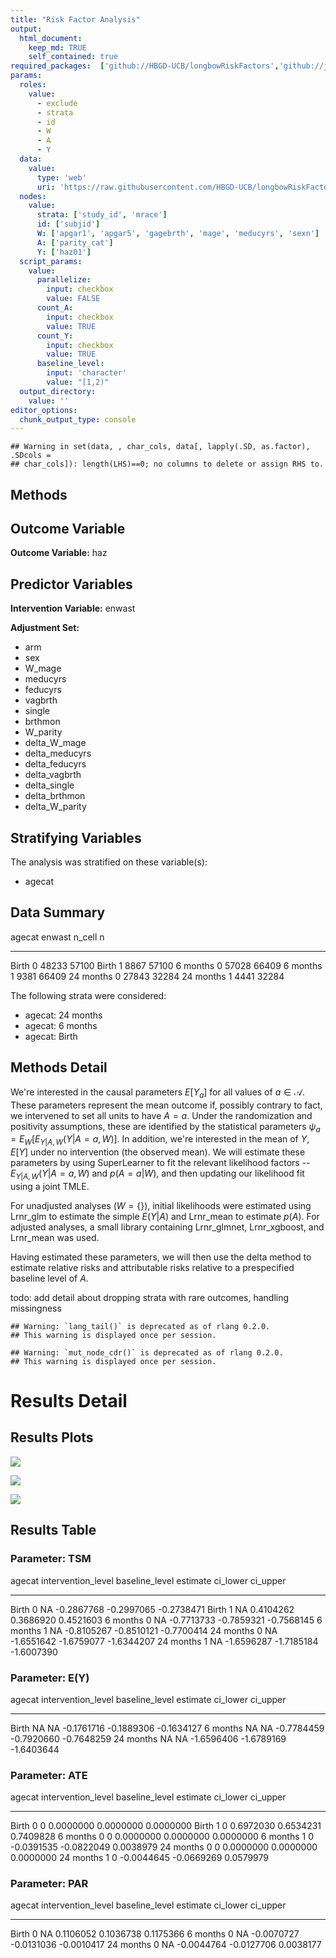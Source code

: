 ```yaml
---
title: "Risk Factor Analysis"
output: 
  html_document:
    keep_md: TRUE
    self_contained: true
required_packages:  ['github://HBGD-UCB/longbowRiskFactors','github://jeremyrcoyle/skimr@vector_types', 'github://tlverse/delayed']
params:
  roles:
    value:
      - exclude
      - strata
      - id
      - W
      - A
      - Y
  data: 
    value: 
      type: 'web'
      uri: 'https://raw.githubusercontent.com/HBGD-UCB/longbowRiskFactors/master/inst/sample_data/birthwt_data.rdata'
  nodes:
    value:
      strata: ['study_id', 'mrace']
      id: ['subjid']
      W: ['apgar1', 'apgar5', 'gagebrth', 'mage', 'meducyrs', 'sexn']
      A: ['parity_cat']
      Y: ['haz01']
  script_params:
    value:
      parallelize:
        input: checkbox
        value: FALSE
      count_A:
        input: checkbox
        value: TRUE
      count_Y:
        input: checkbox
        value: TRUE        
      baseline_level:
        input: 'character'
        value: "[1,2)"
  output_directory:
    value: ''
editor_options: 
  chunk_output_type: console
---
```







```
## Warning in set(data, , char_cols, data[, lapply(.SD, as.factor), .SDcols =
## char_cols]): length(LHS)==0; no columns to delete or assign RHS to.
```

## Methods
## Outcome Variable

**Outcome Variable:** haz

## Predictor Variables

**Intervention Variable:** enwast

**Adjustment Set:**

* arm
* sex
* W_mage
* meducyrs
* feducyrs
* vagbrth
* single
* brthmon
* W_parity
* delta_W_mage
* delta_meducyrs
* delta_feducyrs
* delta_vagbrth
* delta_single
* delta_brthmon
* delta_W_parity

## Stratifying Variables

The analysis was stratified on these variable(s):

* agecat

## Data Summary

agecat      enwast    n_cell       n
----------  -------  -------  ------
Birth       0          48233   57100
Birth       1           8867   57100
6 months    0          57028   66409
6 months    1           9381   66409
24 months   0          27843   32284
24 months   1           4441   32284


The following strata were considered:

* agecat: 24 months
* agecat: 6 months
* agecat: Birth



## Methods Detail

We're interested in the causal parameters $E[Y_a]$ for all values of $a \in \mathcal{A}$. These parameters represent the mean outcome if, possibly contrary to fact, we intervened to set all units to have $A=a$. Under the randomization and positivity assumptions, these are identified by the statistical parameters $\psi_a=E_W[E_{Y|A,W}(Y|A=a,W)]$.  In addition, we're interested in the mean of $Y$, $E[Y]$ under no intervention (the observed mean). We will estimate these parameters by using SuperLearner to fit the relevant likelihood factors -- $E_{Y|A,W}(Y|A=a,W)$ and $p(A=a|W)$, and then updating our likelihood fit using a joint TMLE.

For unadjusted analyses ($W=\{\}$), initial likelihoods were estimated using Lrnr_glm to estimate the simple $E(Y|A)$ and Lrnr_mean to estimate $p(A)$. For adjusted analyses, a small library containing Lrnr_glmnet, Lrnr_xgboost, and Lrnr_mean was used.

Having estimated these parameters, we will then use the delta method to estimate relative risks and attributable risks relative to a prespecified baseline level of $A$.

todo: add detail about dropping strata with rare outcomes, handling missingness



```
## Warning: `lang_tail()` is deprecated as of rlang 0.2.0.
## This warning is displayed once per session.
```

```
## Warning: `mut_node_cdr()` is deprecated as of rlang 0.2.0.
## This warning is displayed once per session.
```




# Results Detail

## Results Plots
![](/tmp/b4963f06-e194-4346-84e6-96f206345113/4bd778dc-6dde-4482-8424-19cb3d6226fb/REPORT_files/figure-html/plot_tsm-1.png)<!-- -->



![](/tmp/b4963f06-e194-4346-84e6-96f206345113/4bd778dc-6dde-4482-8424-19cb3d6226fb/REPORT_files/figure-html/plot_ate-1.png)<!-- -->



![](/tmp/b4963f06-e194-4346-84e6-96f206345113/4bd778dc-6dde-4482-8424-19cb3d6226fb/REPORT_files/figure-html/plot_par-1.png)<!-- -->

## Results Table

### Parameter: TSM


agecat      intervention_level   baseline_level      estimate     ci_lower     ci_upper
----------  -------------------  ---------------  -----------  -----------  -----------
Birth       0                    NA                -0.2867768   -0.2997065   -0.2738471
Birth       1                    NA                 0.4104262    0.3686920    0.4521603
6 months    0                    NA                -0.7713733   -0.7859321   -0.7568145
6 months    1                    NA                -0.8105267   -0.8510121   -0.7700414
24 months   0                    NA                -1.6551642   -1.6759077   -1.6344207
24 months   1                    NA                -1.6596287   -1.7185184   -1.6007390


### Parameter: E(Y)


agecat      intervention_level   baseline_level      estimate     ci_lower     ci_upper
----------  -------------------  ---------------  -----------  -----------  -----------
Birth       NA                   NA                -0.1761716   -0.1889306   -0.1634127
6 months    NA                   NA                -0.7784459   -0.7920660   -0.7648259
24 months   NA                   NA                -1.6596406   -1.6789169   -1.6403644


### Parameter: ATE


agecat      intervention_level   baseline_level      estimate     ci_lower    ci_upper
----------  -------------------  ---------------  -----------  -----------  ----------
Birth       0                    0                  0.0000000    0.0000000   0.0000000
Birth       1                    0                  0.6972030    0.6534231   0.7409828
6 months    0                    0                  0.0000000    0.0000000   0.0000000
6 months    1                    0                 -0.0391535   -0.0822049   0.0038979
24 months   0                    0                  0.0000000    0.0000000   0.0000000
24 months   1                    0                 -0.0044645   -0.0669269   0.0579979


### Parameter: PAR


agecat      intervention_level   baseline_level      estimate     ci_lower     ci_upper
----------  -------------------  ---------------  -----------  -----------  -----------
Birth       0                    NA                 0.1106052    0.1036738    0.1175366
6 months    0                    NA                -0.0070727   -0.0131036   -0.0010417
24 months   0                    NA                -0.0044764   -0.0127706    0.0038177
